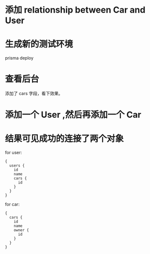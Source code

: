 
# 添加 relationship between Car and User

# 生成新的测试环境

prisma deploy 

# 查看后台

添加了 cars 字段，看下效果。

# 添加一个 User ,然后再添加一个 Car

# 结果可见成功的连接了两个对象

for user:
```
{
  users {
    id
    name
    cars {
      id
    }
  }
}

```

for car:
```
{
  cars {
    id
    name
    owner {
      id
    }
  }
}
```

